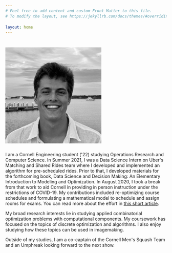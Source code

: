 ```yaml
---
# Feel free to add content and custom Front Matter to this file.
# To modify the layout, see https://jekyllrb.com/docs/themes/#overriding-theme-defaults

layout: home
---
```


# <img alt="me" src="images/profile.jpeg" height="300">

I am a Cornell Engineering student ('22) studying Operations Research and Computer
Science. In Summer 2021, I was a Data Science Intern on Uber's Matching and
Shared Rides team where I developed and implemented an algorithm for
pre-scheduled rides. Prior to that, I developed materials for the forthcoming
book, Data Science and Decision Making: An Elementary Introduction to Modeling
and Optimization. In August 2020, I took a break from that work to aid Cornell
in providing in person instruction under the restrictions of COVID-19. My
contributions included re-optimizing course schedules and formulating a
mathematical model to schedule and assign rooms for exams. You can read more
about the effort in
[this short article](https://www.engineering.cornell.edu/spotlights/unsung-engineering-behind-cornells-fall-2020-schedule).

My broad research interests lie in studying applied combinatorial optimization
problems with computational components. My coursework has focused on the topics
of discrete optimization and algorithms. I also enjoy studying how these
topics can be used in imagemaking.

Outside of my studies, I am a co-captain of the Cornell Men's Squash Team and an
Umphreak looking forward to the next show.
